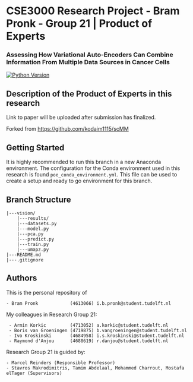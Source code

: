 # CSE3000 Research Project - Bram Pronk - Group 21 | Product of Experts
### Assessing How Variational Auto-Encoders Can Combine Information From Multiple Data Sources in Cancer Cells

[![Python Version](https://img.shields.io/static/v1.svg?label=minimal_python_version&message=3.8.8&color=blue)](https://www.python.org/downloads)

## Description of the Product of Experts in this research
Link to paper will be uploaded after submission has finalized.

Forked from https://github.com/kodaim1115/scMM

## Getting Started
<!---

This section should contain installation, testing, and running instructions for people who want to get started with the project. 

- These instructions should work on a clean system.
- These instructions should work without having to install an IDE.
- You can specify that the user should have a certain operating system.

--->
It is highly recommended to run this branch in a new Anaconda environment.
The configuration for the Conda environment used in this research is found ```poe_conda_environment.yml```.
This file can be used to create a setup and ready to go environment for this branch.

## Branch Structure
```
|---vision/
    |---results/
    |---datasets.py
    |---model.py
    |---pca.py
    |---predict.py
    |---train.py
    |---umapz.py
|---README.md
|---.gitignore
```


## Authors
This is the personal repository of

    - Bram Pronk            (4613066) i.b.pronk@student.tudelft.nl

My colleagues in Research Group 21:

     - Armin Korkic         (4713052) a.korkic@student.tudelft.nl
     - Boris van Groeningen (4719875) b.vangroeningen@student.tudelft.nl
     - Ivo Kroskinski       (4684958) i.s.kroskinski@student.tudelft.nl
     - Raymond d'Anjou      (4688619) r.danjou@student.tudelft.nl

Research Group 21 is guided by:
    
    - Marcel Reinders (Responsible Professor)
    - Stavros Makrodimitris, Tamim Abdelaal, Mohammed Charrout, Mostafa elTager (Supervisors)
